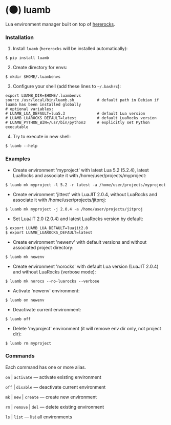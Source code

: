 (🌑) luamb
=========

Lua environment manager built on top of [hererocks](https://github.com/mpeterv/hererocks).



### Installation

1. Install `luamb` (`hererocks` will be installed automatically):
```
$ pip install luamb
```

2. Create directory for envs:
```
$ mkdir $HOME/.luambenvs
```

3. Configure your shell (add these lines to `~/.bashrc`):
```
export LUAMB_DIR=$HOME/.luambenvs
source /usr/local/bin/luamb.sh          # default path in Debian if luamb has been installed globally
# optional variables:
# LUAMB_LUA_DEFAULT=lua5.3              # default Lua version
# LUAMB_LUAROCKS_DEFAULT=latest         # default LuaRocks version
# LUAMB_PYTHON_BIN=/usr/bin/python3     # explicitly set Python executable
```

4. Try to execute in new shell:
```
$ luamb --help
```



### Examples

* Create environment 'myproject' with latest Lua 5.2 (5.2.4), latest LuaRocks and associate it with /home/user/projects/myproject:
```
$ luamb mk myproject -l 5.2 -r latest -a /home/user/projects/myproject
```

* Create environment 'jittest' with LuaJIT 2.0.4, without LuaRocks and associate it with /home/user/projects/jitproj:
```
$ luamb mk myproject -j 2.0.4 -a /home/user/projects/jitproj
```

* Set LuaJIT 2.0 (2.0.4) and latest LuaRocks version by default:
```
$ export LUAMB_LUA_DEFAULT=luajit2.0
$ export LUAMB_LUAROCKS_DEFAULT=latest
```

* Create environment 'newenv' with default versions and without associated project directory:
```
$ luamb mk newenv
```

* Create environment 'norocks' with default Lua version (LuaJIT 2.0.4) and without LuaRocks (verbose mode):
```
$ luamb mk norocs --no-luarocks --verbose
```

* Activate 'newenv' environment:
```
$ luamb on newenv
```

* Deactivate current environment:
```
$ luamb off
```

* Delete 'myproject' environment (it will remove env dir only, not project dir):
```
$ luamb rm myproject
```



### Commands

Each command has one or more alias.

`on` | `activate` — activate existing environment

`off` | `disable` — deactivate current environment

`mk` | `new` | `create` — create new environment

`rm` | `remove` | `del` — delete existing environment

`ls` | `list` — list all environments
